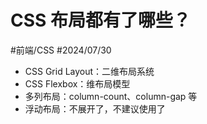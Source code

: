 
# CSS 布局都有了哪些？


#前端/CSS  #2024/07/30 

- CSS Grid Layout：二维布局系统
- CSS Flexbox：维布局模型
- 多列布局：column-count、column-gap 等
- 浮动布局：不展开了，不建议使用了
